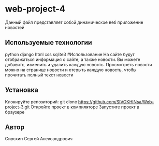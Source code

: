 # web-project-4
Данный файл представляет собой динамическое веб приложение новостей

## Используемые технологии
python
django
html
css
sqlite3
#Использование
На сайте будут отображаться информация о сайте, а также новости. Вы можете добавить, изменить и удалить каждую новость. Просмотреть новости можно на странице новости и отерыть каждую новость, чтобы прочитать полный текст новости

## Установка
Клонируйте репозиторий: git clone https://github.com/SIVOKHINsa/Web-project-3.git
Откройте проект в компиляторе
Запустите проект в браузере

## Автор

Сивохин Сергей Александрович 
